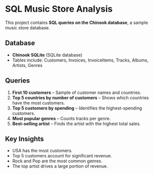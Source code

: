 # SQL Music Store Analysis

This project contains **SQL queries on the Chinook database**, a sample music store database.

## Database
- **Chinook SQLite** (SQLite database)
- Tables include: Customers, Invoices, InvoiceItems, Tracks, Albums, Artists, Genres

## Queries
1. **First 10 customers** – Sample of customer names and countries.
2. **Top 5 countries by number of customers** – Shows which countries have the most customers.
3. **Top 5 customers by spending** – Identifies the highest-spending customers.
4. **Most popular genres** – Counts tracks per genre.
5. **Best-selling artist** – Finds the artist with the highest total sales.

## Key Insights
- USA has the most customers.
- Top 5 customers account for significant revenue.
- Rock and Pop are the most common genres.
- The top artist drives a large portion of revenue.

